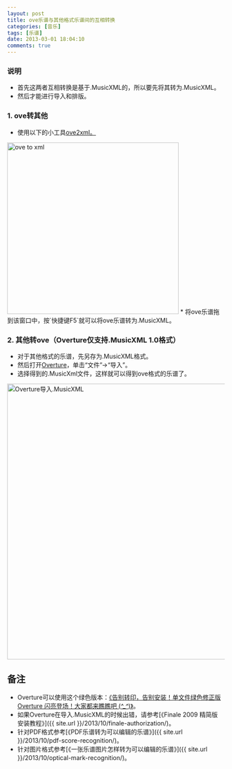 ```yaml
---
layout: post
title: ove乐谱与其他格式乐谱间的互相转换
categories: [音乐]
tags: [乐谱]
date: 2013-03-01 18:04:10
comments: true
---
```


### 说明
* 首先这两者互相转换是基于.MusicXML的，所以要先将其转为.MusicXML。
* 然后才能进行导入和排版。

### 1. ove转其他
* 使用以下的小工具[ove2xml。](http://yun.baidu.com/s/1jG3tUuE)
<!--more-->
<img src="{{ site.url }}/assets/blogImg/ove_to_xml.png" width="397" alt="ove to xml"/>
* 将ove乐谱拖到该窗口中，按`快捷键F5`就可以将ove乐谱转为.MusicXML。

### 2. 其他转ove（Overture仅支持.MusicXML 1.0格式）
* 对于其他格式的乐谱，先另存为.MusicXML格式。
* 然后打开[Overture](http://yun.baidu.com/s/1eQ9YU4M)，单击“文件”→“导入”。
* 选择得到的.MusicXml文件，这样就可以得到ove格式的乐谱了。
<img src="{{ site.url }}/assets/blogImg/import_oveture.png" width="638" alt="Overture导入.MusicXML"/>

## 备注
* Overture可以使用这个绿色版本：[《告别转印，告别安装！单文件绿色修正版 Overture 闪亮登场！大家都来瞧瞧吧 (*^_^*)》](http://bbs.popiano.org/forum.php?mod=viewthread&tid=264769)。
* 如果Overture在导入.MusicXML的时候出错，请参考[《Finale 2009 精简版 安装教程》]({{ site.url }}/2013/10/finale-authorization/)。
* 针对PDF格式参考[《PDF乐谱转为可以编辑的乐谱》]({{ site.url }}/2013/10/pdf-score-recognition/)。
* 针对图片格式参考[《一张乐谱图片怎样转为可以编辑的乐谱》]({{ site.url }}/2013/10/optical-mark-recognition/)。
